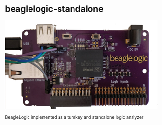 # beaglelogic-standalone

![BeagleLogic standalone](beaglelogic-standalone-top.jpg)

BeagleLogic implemented as a turnkey and standalone logic analyzer
